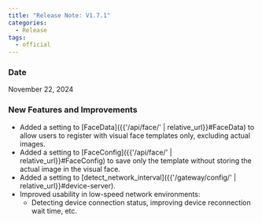 ```yaml
---
title: "Release Note: V1.7.1"
categories:
  - Release
tags:
  - official
---
```


### Date
November 22, 2024

### New Features and Improvements

* Added a setting to [FaceData]({{'/api/face/' | relative_url}}#FaceData) to allow users to register with visual face templates only, excluding actual images.
* Added a setting to [FaceConfig]({{'/api/face/' | relative_url}}#FaceConfig) to save only the template without storing the actual image in the visual face.
* Added a setting to [detect_network_interval]({{'/gateway/config/' | relative_url}}#device-server).
* Improved usability in low-speed network environments:
  - Detecting device connection status, improving device reconnection wait time, etc.